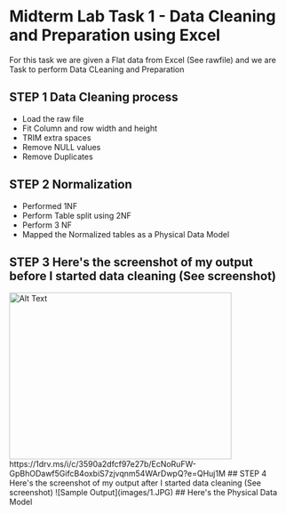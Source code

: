 
# Midterm Lab Task 1 - Data Cleaning and Preparation using Excel
For this task we are given a Flat data from Excel (See rawfile) and we are Task to perform Data CLeaning and Preparation 
## STEP 1 Data Cleaning process
- Load the raw file
- Fit Column and row width and height
- TRIM extra spaces
- Remove NULL values
- Remove Duplicates
## STEP 2 Normalization 
- Performed 1NF
- Perform Table split using 2NF
- Perform 3 NF
- Mapped the Normalized tables as a Physical Data Model
## STEP 3 Here's the screenshot of my output before I started data cleaning (See screenshot)
<img src="images/1.JPG" alt="Alt Text" width="400" height="300">
https://1drv.ms/i/c/3590a2dfcf97e27b/EcNoRuFW-GpBhODawf5GifcB4oxbiS7zjvqnm54WArDwpQ?e=QHuj1M
## STEP 4 Here's the screenshot of my output after I started data cleaning (See screenshot)
![Sample Output](images/1.JPG)
## Here's the Physical Data Model

